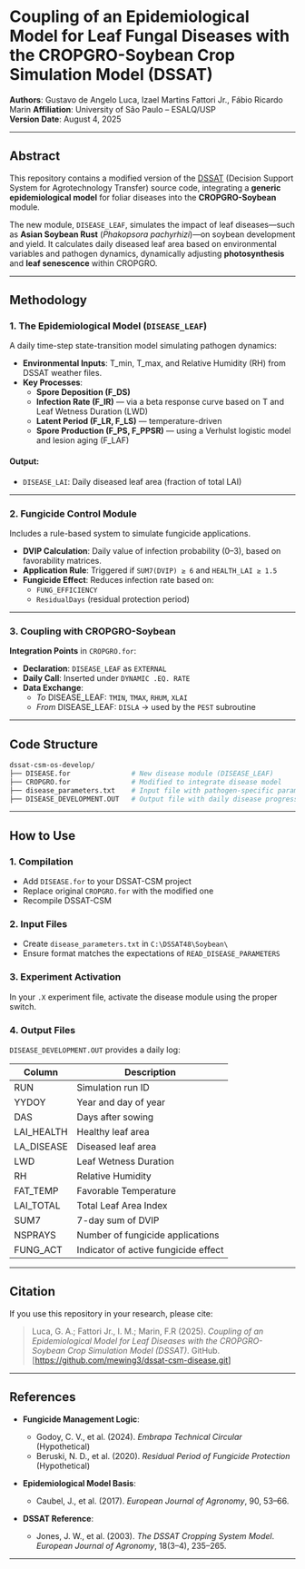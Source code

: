 # Coupling of an Epidemiological Model for Leaf Fungal Diseases with the CROPGRO-Soybean Crop Simulation Model (DSSAT)

**Authors**: Gustavo de Angelo Luca, Izael Martins Fattori Jr., Fábio Ricardo Marin
**Affiliation**: University of São Paulo – ESALQ/USP  
**Version Date**: August 4, 2025

---

## Abstract

This repository contains a modified version of the [DSSAT](https://dssat.net/) (Decision Support System for Agrotechnology Transfer) source code, integrating a **generic epidemiological model** for foliar diseases into the **CROPGRO-Soybean** module.

The new module, `DISEASE_LEAF`, simulates the impact of leaf diseases—such as **Asian Soybean Rust** (*Phakopsora pachyrhizi*)—on soybean development and yield. It calculates daily diseased leaf area based on environmental variables and pathogen dynamics, dynamically adjusting **photosynthesis** and **leaf senescence** within CROPGRO.

---

## Methodology

### 1. The Epidemiological Model (`DISEASE_LEAF`)

A daily time-step state-transition model simulating pathogen dynamics:

- **Environmental Inputs**: T_min, T_max, and Relative Humidity (RH) from DSSAT weather files.
- **Key Processes**:
  - **Spore Deposition (F_DS)**
  - **Infection Rate (F_IR)** — via a beta response curve based on T and Leaf Wetness Duration (LWD)
  - **Latent Period (F_LR, F_LS)** — temperature-driven
  - **Spore Production (F_PS, F_PPSR)** — using a Verhulst logistic model and lesion aging (F_LAF)

#### Output:
- `DISEASE_LAI`: Daily diseased leaf area (fraction of total LAI)

---

### 2. Fungicide Control Module

Includes a rule-based system to simulate fungicide applications.

- **DVIP Calculation**: Daily value of infection probability (0–3), based on favorability matrices.
- **Application Rule**: Triggered if `SUM7(DVIP) ≥ 6` and `HEALTH_LAI ≥ 1.5`
- **Fungicide Effect**: Reduces infection rate based on:
  - `FUNG_EFFICIENCY`
  - `ResidualDays` (residual protection period)

---

### 3. Coupling with CROPGRO-Soybean

**Integration Points** in `CROPGRO.for`:

- **Declaration**: `DISEASE_LEAF` as `EXTERNAL`
- **Daily Call**: Inserted under `DYNAMIC .EQ. RATE`
- **Data Exchange**:
  - *To* DISEASE_LEAF: `TMIN`, `TMAX`, `RHUM`, `XLAI`
  - *From* DISEASE_LEAF: `DISLA` → used by the `PEST` subroutine

---

## Code Structure

```bash
dssat-csm-os-develop/
├── DISEASE.for               # New disease module (DISEASE_LEAF)
├── CROPGRO.for               # Modified to integrate disease model
├── disease_parameters.txt    # Input file with pathogen-specific parameters
├── DISEASE_DEVELOPMENT.OUT   # Output file with daily disease progress
```

---

## How to Use

### 1. Compilation

- Add `DISEASE.for` to your DSSAT-CSM project
- Replace original `CROPGRO.for` with the modified one
- Recompile DSSAT-CSM

### 2. Input Files

- Create `disease_parameters.txt` in `C:\DSSAT48\Soybean\`
- Ensure format matches the expectations of `READ_DISEASE_PARAMETERS`

### 3. Experiment Activation

In your `.X` experiment file, activate the disease module using the proper switch.

### 4. Output Files

`DISEASE_DEVELOPMENT.OUT` provides a daily log:

| Column         | Description                              |
|----------------|------------------------------------------|
| RUN            | Simulation run ID                        |
| YYDOY          | Year and day of year                     |
| DAS            | Days after sowing                        |
| LAI_HEALTH     | Healthy leaf area                        |
| LA_DISEASE     | Diseased leaf area                       |
| LWD            | Leaf Wetness Duration                    |
| RH             | Relative Humidity                        |
| FAT_TEMP       | Favorable Temperature                    |
| LAI_TOTAL      | Total Leaf Area Index                    |
| SUM7           | 7-day sum of DVIP                        |
| NSPRAYS        | Number of fungicide applications         |
| FUNG_ACT       | Indicator of active fungicide effect     |

---

## Citation

If you use this repository in your research, please cite:

> Luca, G. A.; Fattori Jr., I. M.; Marin, F.R (2025). *Coupling of an Epidemiological Model for Leaf Diseases with the CROPGRO-Soybean Crop Simulation Model (DSSAT)*. GitHub. [https://github.com/mewing3/dssat-csm-disease.git]

---

## References

- **Fungicide Management Logic**:
  - Godoy, C. V., et al. (2024). *Embrapa Technical Circular* (Hypothetical)
  - Beruski, N. D., et al. (2020). *Residual Period of Fungicide Protection* (Hypothetical)

- **Epidemiological Model Basis**:
  - Caubel, J., et al. (2017). *European Journal of Agronomy*, 90, 53–66.

- **DSSAT Reference**:
  - Jones, J. W., et al. (2003). *The DSSAT Cropping System Model*. *European Journal of Agronomy*, 18(3–4), 235–265.

---

